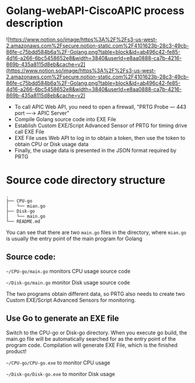 # Golang-webAPI-CiscoAPIC process description

![https://www.notion.so/image/https%3A%2F%2Fs3-us-west-2.amazonaws.com%2Fsecure.notion-static.com%2F4101623b-28c3-49cb-86fe-c75bdd584b6a%2F-Golang.png?table=block&id=ab496c42-fe85-4d16-a266-6bc5458652e8&width=3840&userId=e8aa0888-ca7b-4216-869b-435a8115d8eb&cache=v2](https://www.notion.so/image/https%3A%2F%2Fs3-us-west-2.amazonaws.com%2Fsecure.notion-static.com%2F4101623b-28c3-49cb-86fe-c75bdd584b6a%2F-Golang.png?table=block&id=ab496c42-fe85-4d16-a266-6bc5458652e8&width=3840&userId=e8aa0888-ca7b-4216-869b-435a8115d8eb&cache=v2)

- To call APIC Web API, you need to open a firewall, "PRTG Probe — 443 port —→ APIC Server"
- Compile Golang source code into EXE File
- Establish Custom EXE/Script Advanced Sensor of PRTG for timing drive call EXE File
- EXE File uses Web API to log in to obtain a token, then use the token to obtain CPU or Disk usage data
- Finally, the usage data is presented in the JSON format required by PRTG

# Source code directory structure

```
.
├── CPU-go
│   └── mian.go
├── Disk-go
│   └── main.go
└── README.md
```

You can see that there are two `main.go` files in the directory, where `mian.go` is usually the entry point of the main program for Golang

## Source code:

`~/CPU-go/main.go` monitors CPU usage source code

`~/Disk-go/main.go` monitor Disk usage source code

The two programs obtain different data, so PRTG also needs to create two Custom EXE/Script Advanced Sensors for monitoring.

## Use Go to generate an EXE file

Switch to the CPU-go or Disk-go directory. When you execute go build, the main.go file will be automatically searched for as the entry point of the program code. Compilation will generate EXE File, which is the finished product!

`~/CPU-go/CPU-go.exe` to monitor CPU usage

`~/Disk-go/Disk-go.exe` to monitor Disk usage
